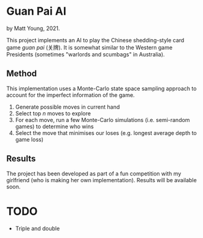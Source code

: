 # Guan Pai AI

by Matt Young, 2021.

This project implements an AI to play the Chinese shedding-style card game _guan pai_ (关牌). It is somewhat similar to 
the Western game Presidents (sometimes "warlords and scumbags" in Australia).

## Method
This implementation uses a Monte-Carlo state space sampling approach to account for the imperfect information of the
game.

1. Generate possible moves in current hand
2. Select top _n_ moves to explore
3. For each move, run a few Monte-Carlo simulations (i.e. semi-random games) to determine who wins
4. Select the move that minimises our loses (e.g. longest average depth to game loss)

## Results
The project has been developed as part of a fun competition with my girlfriend (who is making her own implementation).
Results will be available soon.

# TODO

- Triple and double